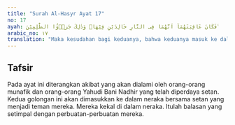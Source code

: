 ```yaml
---
title: "Surah Al-Hasyr Ayat 17"
no: 17
ayah: فَكَانَ عَاقِبَتَهُمَآ اَنَّهُمَا فِى النَّارِ خَالِدَيْنِ فِيْهَاۗ وَذٰلِكَ جَزٰۤؤُا الظّٰلِمِيْنَ ࣖ
arabic_no: ١٧
translation: "Maka kesudahan bagi keduanya, bahwa keduanya masuk ke dalam neraka, kekal di dalamnya. Demikianlah balasan bagi orang-orang zalim. "
---
```


## Tafsir

Pada ayat ini diterangkan akibat yang akan dialami oleh orang-orang munafik dan orang-orang Yahudi Bani Nadhir yang telah diperdaya setan. Kedua golongan ini akan dimasukkan ke dalam neraka bersama setan yang menjadi teman mereka. Mereka kekal di dalam neraka. Itulah balasan yang setimpal dengan perbuatan-perbuatan mereka.